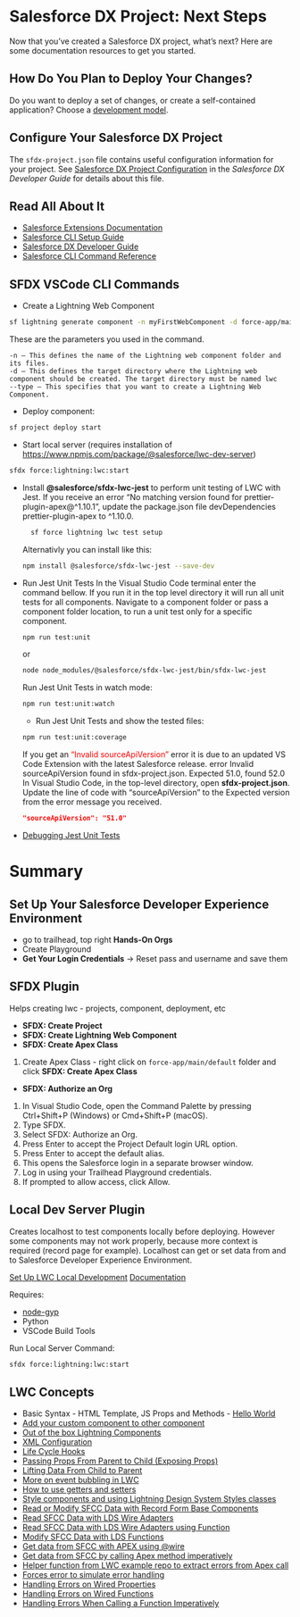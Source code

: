 # Salesforce DX Project: Next Steps

Now that you’ve created a Salesforce DX project, what’s next? Here are some documentation resources to get you started.

## How Do You Plan to Deploy Your Changes?

Do you want to deploy a set of changes, or create a self-contained application? Choose a [development model](https://developer.salesforce.com/tools/vscode/en/user-guide/development-models).

## Configure Your Salesforce DX Project

The `sfdx-project.json` file contains useful configuration information for your project. See [Salesforce DX Project Configuration](https://developer.salesforce.com/docs/atlas.en-us.sfdx_dev.meta/sfdx_dev/sfdx_dev_ws_config.htm) in the _Salesforce DX Developer Guide_ for details about this file.

## Read All About It

- [Salesforce Extensions Documentation](https://developer.salesforce.com/tools/vscode/)
- [Salesforce CLI Setup Guide](https://developer.salesforce.com/docs/atlas.en-us.sfdx_setup.meta/sfdx_setup/sfdx_setup_intro.htm)
- [Salesforce DX Developer Guide](https://developer.salesforce.com/docs/atlas.en-us.sfdx_dev.meta/sfdx_dev/sfdx_dev_intro.htm)
- [Salesforce CLI Command Reference](https://developer.salesforce.com/docs/atlas.en-us.sfdx_cli_reference.meta/sfdx_cli_reference/cli_reference.htm)

## SFDX VSCode CLI Commands

- Create a Lightning Web Component

```sh
sf lightning generate component -n myFirstWebComponent -d force-app/main/default/lwc --type lwc
```

These are the parameters you used in the command.

    -n — This defines the name of the Lightning web component folder and its files.
    -d — This defines the target directory where the Lightning web component should be created. The target directory must be named lwc
    --type — This specifies that you want to create a Lightning Web Component.

- Deploy component:

```sh
sf project deploy start
```

- Start local server (requires installation of https://www.npmjs.com/package/@salesforce/lwc-dev-server)

```sh
sfdx force:lightning:lwc:start
```

- Install **@salesforce/sfdx-lwc-jest** to perform unit testing of LWC with Jest.
  If you receive an error “No matching version found for prettier-plugin-apex@^1.10.1”, update the package.json file devDependencies prettier-plugin-apex to ^1.10.0.

  ```sh
    sf force lightning lwc test setup
  ```

  Alternativly you can install like this:

  ```sh
  npm install @salesforce/sfdx-lwc-jest --save-dev
  ```

- Run Jest Unit Tests
  In the Visual Studio Code terminal enter the command bellow. If you run it in the top level directory it will run all unit tests for all components. Navigate to a component folder or pass a component folder location, to run a unit test only for a specific component.

  ```sh
  npm run test:unit
  ```

  or

  ```sh
  node node_modules/@salesforce/sfdx-lwc-jest/bin/sfdx-lwc-jest
  ```

  Run Jest Unit Tests in watch mode:

  ```sh
  npm run test:unit:watch
  ```

  - Run Jest Unit Tests and show the tested files:

  ```sh
  npm run test:unit:coverage
  ```

  If you get an <span style="color: red">“Invalid sourceApiVersion”</span> error it is due to an updated VS Code Extension with the latest Salesforce release.
  error Invalid sourceApiVersion found in sfdx-project.json. Expected 51.0, found 52.0
  In Visual Studio Code, in the top-level directory, open **sfdx-project.json**.
  Update the line of code with “sourceApiVersion” to the Expected version from the error message you received.

  ```json
  "sourceApiVersion": "51.0"
  ```

- [Debugging Jest Unit Tests](https://developer.salesforce.com/docs/platform/lwc/guide/unit-testing-using-jest-debug-tests.html)

# Summary

## Set Up Your Salesforce Developer Experience Environment

- go to trailhead, top right **Hands-On Orgs**
- Create Playground
- **Get Your Login Credentials** -> Reset pass and username and save them

## SFDX Plugin

Helps creating lwc - projects, component, deployment, etc

- **SFDX: Create Project**
- **SFDX: Create Lightning Web Component**
- **SFDX: Create Apex Class**

1. Create Apex Class - right click on `force-app/main/default` folder and click **SFDX: Create Apex Class**

- **SFDX: Authorize an Org**

1. In Visual Studio Code, open the Command Palette by pressing Ctrl+Shift+P (Windows) or Cmd+Shift+P (macOS).
2. Type SFDX.
3. Select SFDX: Authorize an Org.
4. Press Enter to accept the Project Default login URL option.
5. Press Enter to accept the default alias.
6. This opens the Salesforce login in a separate browser window.
7. Log in using your Trailhead Playground credentials.
8. If prompted to allow access, click Allow.

## Local Dev Server Plugin

Creates localhost to test components locally before deploying. However some components may not work properly, because more context is required (record page for example). Localhost can get or set data from and to Salesforce Developer Experience Environment.

[Set Up LWC Local Development](https://developer.salesforce.com/tools/vscode/en/localdev/set-up-lwc-local-dev)
[Documentation](https://developer.salesforce.com/tools/vscode/en/localdev/lwclocaldev)

Requires:

- [node-gyp](https://github.com/nodejs/node-gyp)
- Python
- VSCode Build Tools

Run Local Server Command:

```sh
sfdx force:lightning:lwc:start
```

## LWC Concepts

- Basic Syntax - HTML Template, JS Props and Methods - [Hello World](https://github.com/fullyslick/sfcc-lwc/commit/0ca5afe1d6c6ce9e6856e191357a2b2fb9beeadd)
- [Add your custom component to other component](https://github.com/fullyslick/sfcc-lwc/commit/5c008f8f8e2be2eab5733416012fb8f39fd16a98)
- [Out of the box Lightning Components](https://github.com/fullyslick/sfcc-lwc/commit/cbfdbc20cf250b24eb2307b8c6eb7f37744d0841)
- [XML Configuration](https://github.com/fullyslick/sfcc-lwc/commit/604bb31b947dabf7f6250553d6eb1d3866f59945#diff-aaf8d7989dd10fdcab4f12f4b0de87fe2e36c53ecfa386d150691f966a79dace)
- [Life Cycle Hooks](https://github.com/fullyslick/sfcc-lwc/commit/d7a46956bc315507a2f13fbb9b23f9bc5b493f04)
- [Passing Props From Parent to Child (Exposing Props)](https://github.com/fullyslick/sfcc-lwc/commit/6c94774046481818e5c5bfb640cc73dd27613b1d)
- [Lifting Data From Child to Parent](https://github.com/fullyslick/sfcc-lwc/commit/172259affcb14480648b3e5ce9076d0758f00cd0)
- [More on event bubbling in LWC](https://developer.salesforce.com/blogs/2021/08/how-events-bubble-in-lightning-web-components)
- [How to use getters and setters](https://github.com/fullyslick/sfcc-lwc/commit/cdc8473207c3342eff07045ebb73c913f4ed6b7b?diff=unified)
- [Style components and using Lightning Design System Styles classes](https://github.com/fullyslick/sfcc-lwc/commit/ce678225e60f1bd2e69834e0671bb668f1d9ee6d)
- [Read or Modify SFCC Data with Record Form Base Components](https://github.com/fullyslick/sfcc-lwc/commit/13861de0336a337c249732d561c5e145c1361df6)
- [Read SFCC Data with LDS Wire Adapters](https://github.com/fullyslick/sfcc-lwc/commit/69dcdb9362ed04672234c7fb257c203a4fd99d9f)
- [Read SFCC Data with LDS Wire Adapters using Function](https://github.com/fullyslick/sfcc-lwc/commit/7188b5c14f3d52869d4a81d59911c5feeb39bd6e)
- [Modify SFCC Data with LDS Functions](https://github.com/fullyslick/sfcc-lwc/commit/e25aeb49449a3f91df682535973173c133b21b7e)
- [Get data from SFCC with APEX using @wire](https://github.com/fullyslick/sfcc-lwc/commit/d9883f6c8dd7029be13cac3782f4b17bc88ff0bd)
- [Get data from SFCC by calling Apex method imperatively](https://github.com/fullyslick/sfcc-lwc/commit/38be9f95ff7f77109132ce12363ddfd7527afda8)
- [Helper function from LWC example repo to extract errors from Apex call](https://github.com/fullyslick/sfcc-lwc/commit/470ca74d5fef4b80c5bbf76a2180d1f081848c4b)
- [Forces error to simulate error handling](https://github.com/fullyslick/sfcc-lwc/commit/fb1eb3bc2e13b5ff5dd5e6b42923e62df08d1681)
- [Handling Errors on Wired Properties](https://github.com/fullyslick/sfcc-lwc/commit/24852f026d2b963ddeee1a2c15a55d41386db684)
- [Handling Errors on Wired Functions](https://github.com/fullyslick/sfcc-lwc/commit/0a378a8fe49e9c7c5ee5533b2c74feaad19bc19b)
- [Handling Errors When Calling a Function Imperatively](https://github.com/fullyslick/sfcc-lwc/commit/f85fa089a0f1a52b0dd74c982e65fd51376a9a51)
